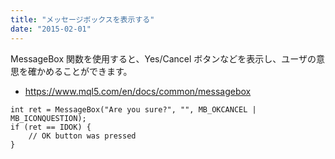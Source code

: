 ```yaml
---
title: "メッセージボックスを表示する"
date: "2015-02-01"
---
```


MessageBox 関数を使用すると、Yes/Cancel ボタンなどを表示し、ユーザの意思を確かめることができます。

* https://www.mql5.com/en/docs/common/messagebox

```mql
int ret = MessageBox("Are you sure?", "", MB_OKCANCEL | MB_ICONQUESTION);
if (ret == IDOK) {
    // OK button was pressed
}
```
